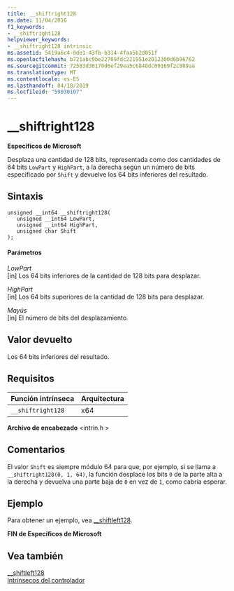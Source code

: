 ```yaml
---
title: __shiftright128
ms.date: 11/04/2016
f1_keywords:
- __shiftright128
helpviewer_keywords:
- __shiftright128 intrinsic
ms.assetid: 5419a6c4-0de1-43fb-b314-4faa5b2d051f
ms.openlocfilehash: b721abc9be22709fdc221951e2012300d6b96762
ms.sourcegitcommit: 72583d30170d6ef29ea5c6848dc00169f2c909aa
ms.translationtype: MT
ms.contentlocale: es-ES
ms.lasthandoff: 04/18/2019
ms.locfileid: "59030107"
---
```

# <a name="shiftright128"></a>__shiftright128

**Específicos de Microsoft**

Desplaza una cantidad de 128 bits, representada como dos cantidades de 64 bits `LowPart` y `HighPart`, a la derecha según un número de bits especificado por `Shift` y devuelve los 64 bits inferiores del resultado.

## <a name="syntax"></a>Sintaxis

```
unsigned __int64 __shiftright128(
   unsigned __int64 LowPart,
   unsigned __int64 HighPart,
   unsigned char Shift
);
```

#### <a name="parameters"></a>Parámetros

*LowPart*<br/>
[in] Los 64 bits inferiores de la cantidad de 128 bits para desplazar.

*HighPart*<br/>
[in] Los 64 bits superiores de la cantidad de 128 bits para desplazar.

*Mayús*<br/>
[in] El número de bits del desplazamiento.

## <a name="return-value"></a>Valor devuelto

Los 64 bits inferiores del resultado.

## <a name="requirements"></a>Requisitos

|Función intrínseca|Arquitectura|
|---------------|------------------|
|`__shiftright128`|x64|

**Archivo de encabezado** \<intrin.h >

## <a name="remarks"></a>Comentarios

El valor `Shift` es siempre módulo 64 para que, por ejemplo, si se llama a `__shiftright128(0, 1, 64)`, la función desplace los bits `0` de la parte alta a la derecha y devuelva una parte baja de `0` en vez de `1`, como cabría esperar.

## <a name="example"></a>Ejemplo

Para obtener un ejemplo, vea [__shiftleft128](../intrinsics/shiftleft128.md).

**FIN de Específicos de Microsoft**

## <a name="see-also"></a>Vea también

[__shiftleft128](../intrinsics/shiftleft128.md)<br/>
[Intrínsecos del controlador](../intrinsics/compiler-intrinsics.md)